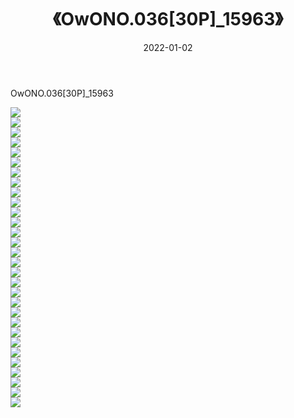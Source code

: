 ﻿---
layout: post
title:  《OwONO.036[30P]_15963》
date:   2022-01-02
img: http://imgx.orgx.ga/萝莉/2022/OwONO.036[30P]_15963/000.jpg
categories: [美女, 清纯, 唯美]
---

OwONO.036[30P]_15963

  ![](http://imgx.orgx.ga/萝莉/2022/OwONO.036[30P]_15963/001.jpg) <br> ![](http://imgx.orgx.ga/萝莉/2022/OwONO.036[30P]_15963/002.jpg) <br> ![](http://imgx.orgx.ga/萝莉/2022/OwONO.036[30P]_15963/003.jpg) <br> ![](http://imgx.orgx.ga/萝莉/2022/OwONO.036[30P]_15963/004.jpg) <br> ![](http://imgx.orgx.ga/萝莉/2022/OwONO.036[30P]_15963/005.jpg) <br> ![](http://imgx.orgx.ga/萝莉/2022/OwONO.036[30P]_15963/006.jpg) <br> ![](http://imgx.orgx.ga/萝莉/2022/OwONO.036[30P]_15963/007.jpg) <br> ![](http://imgx.orgx.ga/萝莉/2022/OwONO.036[30P]_15963/008.jpg) <br> ![](http://imgx.orgx.ga/萝莉/2022/OwONO.036[30P]_15963/009.jpg) <br> ![](http://imgx.orgx.ga/萝莉/2022/OwONO.036[30P]_15963/010.jpg) <br> ![](http://imgx.orgx.ga/萝莉/2022/OwONO.036[30P]_15963/011.jpg) <br> ![](http://imgx.orgx.ga/萝莉/2022/OwONO.036[30P]_15963/012.jpg) <br> ![](http://imgx.orgx.ga/萝莉/2022/OwONO.036[30P]_15963/013.jpg) <br> ![](http://imgx.orgx.ga/萝莉/2022/OwONO.036[30P]_15963/014.jpg) <br> ![](http://imgx.orgx.ga/萝莉/2022/OwONO.036[30P]_15963/015.jpg) <br> ![](http://imgx.orgx.ga/萝莉/2022/OwONO.036[30P]_15963/016.jpg) <br> ![](http://imgx.orgx.ga/萝莉/2022/OwONO.036[30P]_15963/017.jpg) <br> ![](http://imgx.orgx.ga/萝莉/2022/OwONO.036[30P]_15963/018.jpg) <br> ![](http://imgx.orgx.ga/萝莉/2022/OwONO.036[30P]_15963/019.jpg) <br> ![](http://imgx.orgx.ga/萝莉/2022/OwONO.036[30P]_15963/020.jpg) <br> ![](http://imgx.orgx.ga/萝莉/2022/OwONO.036[30P]_15963/021.jpg) <br> ![](http://imgx.orgx.ga/萝莉/2022/OwONO.036[30P]_15963/022.jpg) <br> ![](http://imgx.orgx.ga/萝莉/2022/OwONO.036[30P]_15963/023.jpg) <br> ![](http://imgx.orgx.ga/萝莉/2022/OwONO.036[30P]_15963/024.jpg) <br> ![](http://imgx.orgx.ga/萝莉/2022/OwONO.036[30P]_15963/025.jpg) <br> ![](http://imgx.orgx.ga/萝莉/2022/OwONO.036[30P]_15963/026.jpg) <br> ![](http://imgx.orgx.ga/萝莉/2022/OwONO.036[30P]_15963/027.jpg) <br> ![](http://imgx.orgx.ga/萝莉/2022/OwONO.036[30P]_15963/028.jpg) <br> ![](http://imgx.orgx.ga/萝莉/2022/OwONO.036[30P]_15963/029.jpg) <br> ![](http://imgx.orgx.ga/萝莉/2022/OwONO.036[30P]_15963/030.jpg) <br>